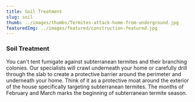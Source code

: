 ```yaml
---
title: Soil Treatment
slug: soil
thumb: ../images/thumbs/Termites-attack-home-from-underground.jpg
featuredImg: ../images/featured/construction-featured.jpg
---
```


### Soil Treatment


You can't tent fumigate against subterranean termites and their branching colonies. Our specialists will crawl underneath your home or carefully drill through the slab to create a protective barrier around the perimeter and underneath your home. Think of it as a protective moat around the exterior of the house specifically targeting subterranean termites. The months of February and March marks the beginning of subterranean termite season.